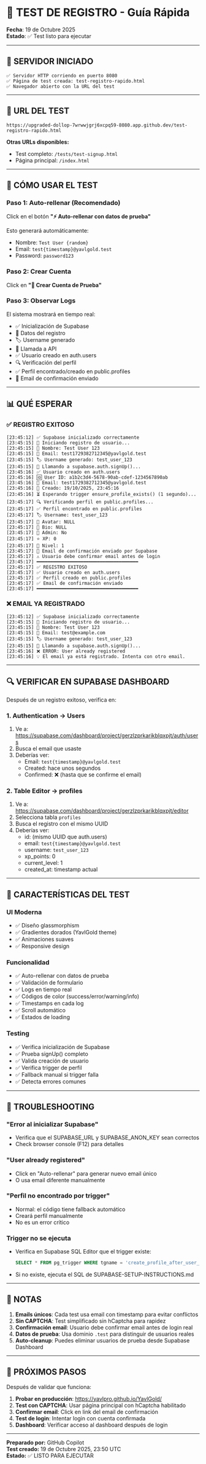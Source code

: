# 🧪 TEST DE REGISTRO - Guía Rápida

**Fecha**: 19 de Octubre 2025  
**Estado**: ✅ Test listo para ejecutar  

---

## 🚀 SERVIDOR INICIADO

```
✅ Servidor HTTP corriendo en puerto 8080
✅ Página de test creada: test-registro-rapido.html
✅ Navegador abierto con la URL del test
```

---

## 📱 URL DEL TEST

```
https://upgraded-dollop-7wrwwjgrj6xcpq59-8080.app.github.dev/test-registro-rapido.html
```

**Otras URLs disponibles:**
- Test completo: `/tests/test-signup.html`
- Página principal: `/index.html`

---

## 🎯 CÓMO USAR EL TEST

### Paso 1: Auto-rellenar (Recomendado)
Click en el botón **"⚡ Auto-rellenar con datos de prueba"**

Esto generará automáticamente:
- Nombre: `Test User {random}`
- Email: `test{timestamp}@yavlgold.test`
- Password: `password123`

### Paso 2: Crear Cuenta
Click en **"🚀 Crear Cuenta de Prueba"**

### Paso 3: Observar Logs
El sistema mostrará en tiempo real:
- ✅ Inicialización de Supabase
- 📝 Datos del registro
- 🏷️ Username generado
- 🔄 Llamada a API
- ✅ Usuario creado en auth.users
- 🔍 Verificación del perfil
- ✅ Perfil encontrado/creado en public.profiles
- 📧 Email de confirmación enviado

---

## 📊 QUÉ ESPERAR

### ✅ REGISTRO EXITOSO

```
[23:45:12] ✅ Supabase inicializado correctamente
[23:45:15] 📝 Iniciando registro de usuario...
[23:45:15] 👤 Nombre: Test User 123
[23:45:15] 📧 Email: test1729382712345@yavlgold.test
[23:45:15] 🏷️ Username generado: test_user_123
[23:45:15] 🔄 Llamando a supabase.auth.signUp()...
[23:45:16] ✅ Usuario creado en auth.users
[23:45:16] 🆔 User ID: a1b2c3d4-5678-90ab-cdef-1234567890ab
[23:45:16] 📧 Email: test1729382712345@yavlgold.test
[23:45:16] 📅 Creado: 19/10/2025, 23:45:16
[23:45:16] ⏳ Esperando trigger ensure_profile_exists() (1 segundo)...
[23:45:17] 🔍 Verificando perfil en public.profiles...
[23:45:17] ✅ Perfil encontrado en public.profiles
[23:45:17] 🏷️ Username: test_user_123
[23:45:17] 🎨 Avatar: NULL
[23:45:17] 📝 Bio: NULL
[23:45:17] 👑 Admin: No
[23:45:17] ⭐ XP: 0
[23:45:17] 🎯 Nivel: 1
[23:45:17] 📧 Email de confirmación enviado por Supabase
[23:45:17] ⚠️ Usuario debe confirmar email antes de login
[23:45:17] ━━━━━━━━━━━━━━━━━━━━━━━━━━━━━━━━━━━━━
[23:45:17] ✅ REGISTRO EXITOSO
[23:45:17] ✅ Usuario creado en auth.users
[23:45:17] ✅ Perfil creado en public.profiles
[23:45:17] ✅ Email de confirmación enviado
[23:45:17] ━━━━━━━━━━━━━━━━━━━━━━━━━━━━━━━━━━━━━
```

### ❌ EMAIL YA REGISTRADO

```
[23:45:12] ✅ Supabase inicializado correctamente
[23:45:15] 📝 Iniciando registro de usuario...
[23:45:15] 👤 Nombre: Test User 123
[23:45:15] 📧 Email: test@example.com
[23:45:15] 🏷️ Username generado: test_user_123
[23:45:15] 🔄 Llamando a supabase.auth.signUp()...
[23:45:16] ❌ ERROR: User already registered
[23:45:16] 💡 El email ya está registrado. Intenta con otro email.
```

---

## 🔍 VERIFICAR EN SUPABASE DASHBOARD

Después de un registro exitoso, verifica en:

### 1. Authentication → Users
1. Ve a: https://supabase.com/dashboard/project/gerzlzprkarikblqxpjt/auth/users
2. Busca el email que usaste
3. Deberías ver:
   - Email: `test{timestamp}@yavlgold.test`
   - Created: hace unos segundos
   - Confirmed: ❌ (hasta que se confirme el email)

### 2. Table Editor → profiles
1. Ve a: https://supabase.com/dashboard/project/gerzlzprkarikblqxpjt/editor
2. Selecciona tabla `profiles`
3. Busca el registro con el mismo UUID
4. Deberías ver:
   - id: (mismo UUID que auth.users)
   - email: `test{timestamp}@yavlgold.test`
   - username: `test_user_123`
   - xp_points: 0
   - current_level: 1
   - created_at: timestamp actual

---

## 🎨 CARACTERÍSTICAS DEL TEST

### UI Moderna
- ✅ Diseño glassmorphism
- ✅ Gradientes dorados (YavlGold theme)
- ✅ Animaciones suaves
- ✅ Responsive design

### Funcionalidad
- ✅ Auto-rellenar con datos de prueba
- ✅ Validación de formulario
- ✅ Logs en tiempo real
- ✅ Códigos de color (success/error/warning/info)
- ✅ Timestamps en cada log
- ✅ Scroll automático
- ✅ Estados de loading

### Testing
- ✅ Verifica inicialización de Supabase
- ✅ Prueba signUp() completo
- ✅ Valida creación de usuario
- ✅ Verifica trigger de perfil
- ✅ Fallback manual si trigger falla
- ✅ Detecta errores comunes

---

## 🐛 TROUBLESHOOTING

### "Error al inicializar Supabase"
- Verifica que el SUPABASE_URL y SUPABASE_ANON_KEY sean correctos
- Check browser console (F12) para detalles

### "User already registered"
- Click en "Auto-rellenar" para generar nuevo email único
- O usa email diferente manualmente

### "Perfil no encontrado por trigger"
- Normal: el código tiene fallback automático
- Creará perfil manualmente
- No es un error crítico

### Trigger no se ejecuta
- Verifica en Supabase SQL Editor que el trigger existe:
  ```sql
  SELECT * FROM pg_trigger WHERE tgname = 'create_profile_after_user_insert';
  ```
- Si no existe, ejecuta el SQL de SUPABASE-SETUP-INSTRUCTIONS.md

---

## 📝 NOTAS

1. **Emails únicos**: Cada test usa email con timestamp para evitar conflictos
2. **Sin CAPTCHA**: Test simplificado sin hCaptcha para rapidez
3. **Confirmación email**: Usuario debe confirmar email antes de login real
4. **Datos de prueba**: Usa dominio `.test` para distinguir de usuarios reales
5. **Auto-cleanup**: Puedes eliminar usuarios de prueba desde Supabase Dashboard

---

## 🚀 PRÓXIMOS PASOS

Después de validar que funciona:

1. **Probar en producción**: https://yavlpro.github.io/YavlGold/
2. **Test con CAPTCHA**: Usar página principal con hCaptcha habilitado
3. **Confirmar email**: Click en link del email de confirmación
4. **Test de login**: Intentar login con cuenta confirmada
5. **Dashboard**: Verificar acceso al dashboard después de login

---

**Preparado por:** GitHub Copilot  
**Test creado:** 19 de Octubre 2025, 23:50 UTC  
**Estado:** ✅ LISTO PARA EJECUTAR
